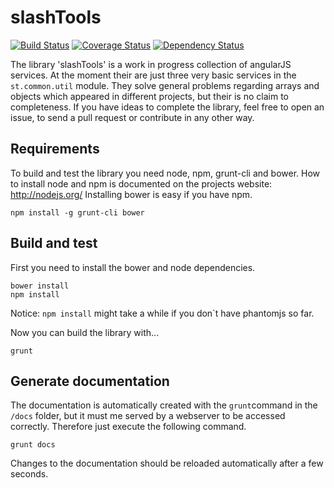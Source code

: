 # slashTools 
[![Build Status](https://travis-ci.org/tilmanpotthof/angular-slashTools.png)](https://travis-ci.org/tilmanpotthof/angular-slashTools)
[![Coverage Status](https://coveralls.io/repos/tilmanpotthof/angular-slashTools/badge.png?branch=master)](https://coveralls.io/r/tilmanpotthof/angular-slashTools?branch=master)
[![Dependency Status](https://gemnasium.com/tilmanpotthof/angular-slashTools.svg)](https://gemnasium.com/tilmanpotthof/angular-slashTools)


The library 'slashTools' is a work in progress collection of angularJS services.
At the moment their are just three very basic services in the `st.common.util` module.
They solve general problems regarding arrays and objects which appeared in different projects, but their is no claim to completeness.
If you have ideas to complete the library, feel free to open an issue, to send a pull request or contribute in any other way.

## Requirements

To build and test the library you need node, npm, grunt-cli and bower.
How to install node and npm is documented on the projects website: http://nodejs.org/
Installing bower is easy if you have npm.

    npm install -g grunt-cli bower

## Build and test

First you need to install the bower and node dependencies.

    bower install
    npm install

Notice: `npm install` might take a while if you don`t have phantomjs so far.

Now you can build the library with...

    grunt


## Generate documentation

The documentation is automatically created with the `grunt`command in the `/docs` folder, but it must me served by a webserver to be accessed correctly. Therefore just execute the following command.

    grunt docs

Changes to the documentation should be reloaded automatically after a few seconds.

